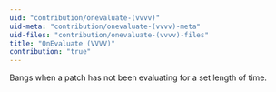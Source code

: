 ```yaml
---
uid: "contribution/onevaluate-(vvvv)"
uid-meta: "contribution/onevaluate-(vvvv)-meta"
uid-files: "contribution/onevaluate-(vvvv)-files"
title: "OnEvaluate (VVVV)"
contribution: "true"
---
```


Bangs when a patch has not been evaluating for a set length of time.